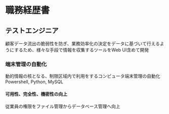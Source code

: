 ﻿# 職務経歴書
## テストエンジニア
顧客データ流出の脆弱性を防ぎ、業務効率化の決定をデータに基づいて行えるようにするため、様々な手段で情報を収集するツールをWeb UI含めて開発
### 端末管理の自動化
動的情報の核となる、制限区域内で利用をするコンピュータ端末管理の自動化
Powershell, Python, MySQL
#### 可用性、完全性、機密性の向上
従業員の権限をファイル管理からデータベース管理へ向上